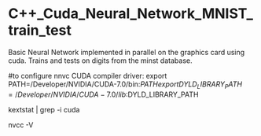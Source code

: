 C++_Cuda_Neural_Network_MNIST_train_test
===================

Basic Neural Network implemented in parallel on the graphics card using cuda. Trains and tests on digits from the minst database.


#to configure nnvc CUDA compiler driver:
export PATH=/Developer/NVIDIA/CUDA-7.0/bin:$PATH
export DYLD_LIBRARY_PATH=/Developer/NVIDIA/CUDA-7.0/lib:$DYLD_LIBRARY_PATH

kextstat | grep -i cuda

nvcc -V
